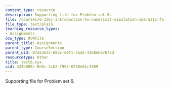 ```yaml
---
content_type: resource
description: Supporting file for Problem set 6.
file: /courses/6-336j-introduction-to-numerical-simulation-sma-5211-fall-2003/424e089c8e5c2cb2f9936738e61c1969_test6.sys
file_type: text/plain
learning_resource_types:
- Assignments
ocw_type: OCWFile
parent_title: Assignments
parent_type: CourseSection
parent_uid: 07a53e32-68bc-d0f1-3aa5-4168ebe767ad
resourcetype: Other
title: test6.sys
uid: 424e089c-8e5c-2cb2-f993-6738e61c1969
---
```

Supporting file for Problem set 6.

